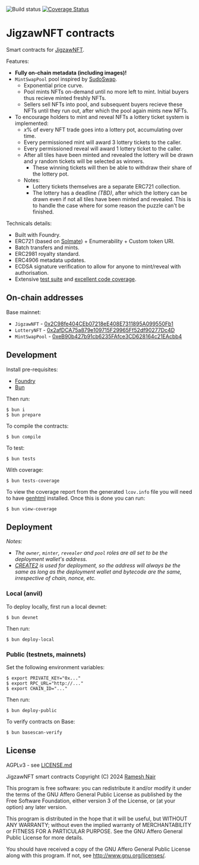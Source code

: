 ![Build status](https://github.com/JigzawNFT/contracts/actions/workflows/ci.yml/badge.svg?branch=master)
[![Coverage Status](https://coveralls.io/repos/github/JigzawNFT/contracts/badge.svg?t=wvNXqi)](https://coveralls.io/github/JigzawNFT/contracts)

# JigzawNFT contracts

Smart contracts for [JigzawNFT](https://jigzaw.xyz).

Features:

* **Fully on-chain metadata (including images)!**
* `MintSwapPool` pool inspired by [SudoSwap](https://github.com/sudoswap/lssvm).
  * Exponential price curve.
  * Pool mints NFTs on-demand until no more left to mint. Initial buyers thus recieve minted freshly NFTs.
  * Sellers sell NFTs into pool, and subsequent buyers recieve these NFTs until they run out, after which the pool again mints new NFTs.
* To encourage holders to mint and reveal NFTs a lottery ticket system is implemented:
  * _x_% of every NFT trade goes into a lottery pot, accumulating over time.
  * Every permissioned mint will award 3 lottery tickets to the caller.
  * Every permissioned reveal will award 1 lottery ticket to the caller.
  * After all tiles have been minted and revealed the lottery will be drawn and _y_ random tickets will be selected as winners.
    * These winning tickets will then be able to withdraw their share of the lottery pot.
  * Notes:
    * Lottery tickets themselves are a separate ERC721 collection.
    * The lottery has a deadline _(TBD)_, after which the lottery can be drawn even if not all tiles have been minted and revealed. This is to handle the case where for some reason the puzzle can't be finished.

Technicals details:

* Built with Foundry.
* ERC721 (based on [Solmate](https://github.com/transmissions11/solmate/blob/main/src/tokens/ERC721.sol)) + Enumerability + Custom token URI.
* Batch transfers and mints.
* ERC2981 royalty standard.
* ERC4906 metadata updates.
* ECDSA signature verification to allow for anyone to mint/reveal with authorisation.
* Extensive [test suite](./test/) and [excellent code coverage](https://coveralls.io/github/JigzawNFT/contracts).

## On-chain addresses

Base mainnet:

* `JigzawNFT` - [0x2C98fe404CEb07218eE408E7311895A099550Fb1](https://basescan.org/address/0x2C98fe404CEb07218eE408E7311895A099550Fb1)
* `LotteryNFT` - [0x2afDCA75a879e109715F29965Ff52df90277Dc4D](https://basescan.org/address/0x2afDCA75a879e109715F29965Ff52df90277Dc4D)
* `MintSwapPool` - [0xeB90b427b91cb6235FAfce3CD628164c21EAcbb4](https://basescan.org/address/0xeB90b427b91cb6235FAfce3CD628164c21EAcbb4)

## Development

Install pre-requisites:

* [Foundry](https://book.getfoundry.sh/)
* [Bun](https://bun.sh/)

Then run:

```shell
$ bun i
$ bun prepare
```

To compile the contracts:

```shell
$ bun compile
```

To test:

```shell
$ bun tests
```

With coverage:

```shell
$ bun tests-coverage
```

To view the coverage report from the generated `lcov.info` file you will need to have [genhtml](https://command-not-found.com/genhtml) installed. Once this is done you can run:

```shell
$ bun view-coverage
```


## Deployment

_Notes:_

* _The `owner`, `minter`, `revealer` and `pool` roles are all set to be the deployment wallet's address._
* _[CREATE2](https://book.getfoundry.sh/tutorials/create2-tutorial) is used for deployment, so the address will always be the same as long as the deployment wallet and bytecode are the same, irrespective of chain, nonce, etc._

### Local (anvil)

To deploy locally, first run a local devnet:

```shell
$ bun devnet
```

Then run:

```shell
$ bun deploy-local
```

### Public (testnets, mainnets)

Set the following environment variables:

```shell
$ export PRIVATE_KEY="0x..."
$ export RPC_URL="http://..."
$ export CHAIN_ID="..."
```

Then run:

```shell
$ bun deploy-public
```

To verify contracts on Base:

```shell
$ bun basescan-verify
```

## License

AGPLv3 - see [LICENSE.md](LICENSE.md)

JigzawNFT smart contracts
Copyright (C) 2024  [Ramesh Nair](https://hiddentao.com)

This program is free software: you can redistribute it and/or modify
it under the terms of the GNU Affero General Public License as published by
the Free Software Foundation, either version 3 of the License, or
(at your option) any later version.

This program is distributed in the hope that it will be useful,
but WITHOUT ANY WARRANTY; without even the implied warranty of
MERCHANTABILITY or FITNESS FOR A PARTICULAR PURPOSE.  See the
GNU Affero General Public License for more details.

You should have received a copy of the GNU Affero General Public License
along with this program.  If not, see <http://www.gnu.org/licenses/>.
